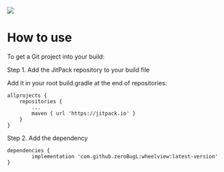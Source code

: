[![](https://jitpack.io/v/zeroBugL/wheelview.svg)](https://jitpack.io/#zeroBugL/wheelview)



How to use 
=====================
To get a Git project into your build: 

Step 1. Add the JitPack repository to your build file

Add it in your root build.gradle at the end of repositories:

	allprojects {
		repositories {
			...
			maven { url 'https://jitpack.io' }
		}
	}
Step 2. Add the dependency

	dependencies {
	        implementation 'com.github.zeroBugL:wheelview:latest-version'
	}
